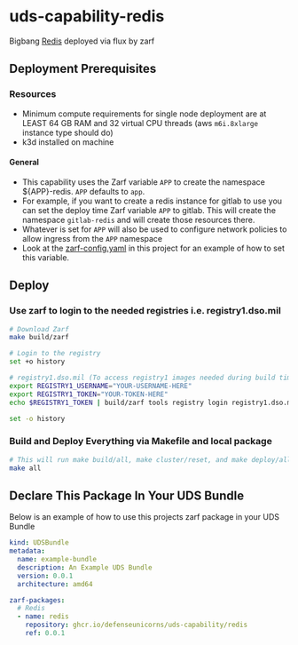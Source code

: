 # uds-capability-redis
Bigbang [Redis](https://repo1.dso.mil/big-bang/product/packages/redis) deployed via flux by zarf

## Deployment Prerequisites

### Resources
- Minimum compute requirements for single node deployment are at LEAST 64 GB RAM and 32 virtual CPU threads (aws `m6i.8xlarge` instance type should do)
- k3d installed on machine

#### General

- This capability uses the Zarf variable `APP` to create the namespace ${APP}-redis. `APP` defaults to `app`.
- For example, if you want to create a redis instance for gitlab to use you can set the deploy time Zarf variable `APP` to gitlab. This will create the namespace `gitlab-redis` and will create those resources there.
- Whatever is set for `APP` will also be used to configure network policies to allow ingress from the `APP` namespace
- Look at the [zarf-config.yaml](zarf-config.yaml) in this project for an example of how to set this variable.

## Deploy

### Use zarf to login to the needed registries i.e. registry1.dso.mil

```bash
# Download Zarf
make build/zarf

# Login to the registry
set +o history

# registry1.dso.mil (To access registry1 images needed during build time)
export REGISTRY1_USERNAME="YOUR-USERNAME-HERE"
export REGISTRY1_TOKEN="YOUR-TOKEN-HERE"
echo $REGISTRY1_TOKEN | build/zarf tools registry login registry1.dso.mil --username $REGISTRY1_USERNAME --password-stdin

set -o history
```

### Build and Deploy Everything via Makefile and local package

```bash
# This will run make build/all, make cluster/reset, and make deploy/all. Follow the breadcrumbs in the Makefile to see what and how its doing it.
make all
```

## Declare This Package In Your UDS Bundle
Below is an example of how to use this projects zarf package in your UDS Bundle

```yaml
kind: UDSBundle
metadata:
  name: example-bundle
  description: An Example UDS Bundle
  version: 0.0.1
  architecture: amd64

zarf-packages:
  # Redis
  - name: redis
    repository: ghcr.io/defenseunicorns/uds-capability/redis
    ref: 0.0.1
```